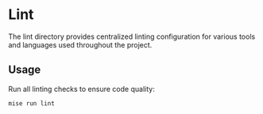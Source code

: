 # Lint

The lint directory provides centralized linting configuration for various tools and languages used throughout the project.

## Usage

Run all linting checks to ensure code quality:

```
mise run lint
```

